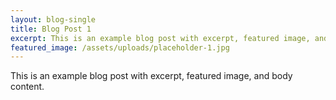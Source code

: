 ```yaml
---
layout: blog-single
title: Blog Post 1
excerpt: This is an example blog post with excerpt, featured image, and body content.
featured_image: /assets/uploads/placeholder-1.jpg
---
```

This is an example blog post with excerpt, featured image, and body content.